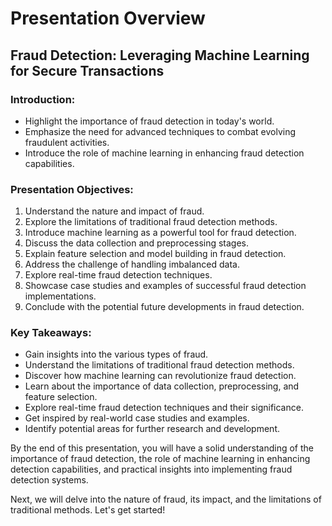 <!DOCTYPE html>
<html>
<head>
  <title>Presentation Overview</title>
</head>
<body>
  <h1>Presentation Overview</h1>
  <h2>Fraud Detection: Leveraging Machine Learning for Secure Transactions</h2>
  <h3>Introduction:</h3>
  <ul>
    <li>Highlight the importance of fraud detection in today's world.</li>
    <li>Emphasize the need for advanced techniques to combat evolving fraudulent activities.</li>
    <li>Introduce the role of machine learning in enhancing fraud detection capabilities.</li>
  </ul>
  <h3>Presentation Objectives:</h3>
  <ol>
    <li>Understand the nature and impact of fraud.</li>
    <li>Explore the limitations of traditional fraud detection methods.</li>
    <li>Introduce machine learning as a powerful tool for fraud detection.</li>
    <li>Discuss the data collection and preprocessing stages.</li>
    <li>Explain feature selection and model building in fraud detection.</li>
    <li>Address the challenge of handling imbalanced data.</li>
    <li>Explore real-time fraud detection techniques.</li>
    <li>Showcase case studies and examples of successful fraud detection implementations.</li>
    <li>Conclude with the potential future developments in fraud detection.</li>
  </ol>
  <h3>Key Takeaways:</h3>
  <ul>
    <li>Gain insights into the various types of fraud.</li>
    <li>Understand the limitations of traditional fraud detection methods.</li>
    <li>Discover how machine learning can revolutionize fraud detection.</li>
    <li>Learn about the importance of data collection, preprocessing, and feature selection.</li>
    <li>Explore real-time fraud detection techniques and their significance.</li>
    <li>Get inspired by real-world case studies and examples.</li>
    <li>Identify potential areas for further research and development.</li>
  </ul>
  <p>By the end of this presentation, you will have a solid understanding of the importance of fraud detection, the role of machine learning in enhancing detection capabilities, and practical insights into implementing fraud detection systems.</p>
  <p>Next, we will delve into the nature of fraud, its impact, and the limitations of traditional methods. Let's get started!</p>
</body>
</html>





